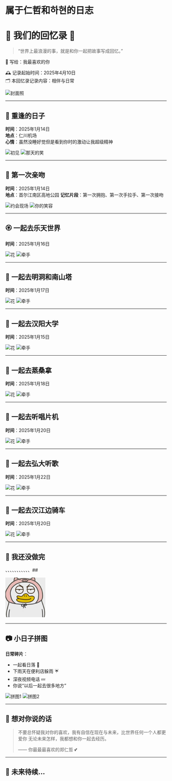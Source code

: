 # 属于仁哲和하현的日志
<!-- 封面页 -->
# 💖 我们的回忆录 💖

> “世界上最浪漫的事，就是和你一起把故事写成回忆。”
  
📍 写给：我最喜欢的你  

🕰️ 记录起始时间：2025年4月10日  
🗂️ 本回忆录记录内容：相伴与日常  

![封面照](path/to/cover_photo.jpg)

---

## 🥰 重逢的日子

**时间**：2025年1月14日  
**地点**：仁川机场  
**心情**：虽然没睡好觉但是看到你时的激动让我超级精神

![初见](path/to/photo1.jpg)
![那天的笑](path/to/photo2.jpg)

---

## 🎈 第一次亲吻

**时间**：2025年1月14日  
**地点**：首尔江南区高地公园
**记忆片段**：第一次拥抱、第一次手拉手、第一次接吻

![约会现场](path/to/photo3.jpg)
![你的笑容](path/to/photo4.jpg)

---

## 🏵️ 一起去乐天世界

**时间**：2025年1月16日  

![花](path/to/photo5.jpg)
![牵手](path/to/photo6.jpg)

---

## 🌺 一起去明洞和南山塔

**时间**：2025年1月17日  

![花](path/to/photo5.jpg)
![牵手](path/to/photo6.jpg)

---

## 💐 一起去汉阳大学

**时间**：2025年1月15日

![花](path/to/photo5.jpg)
![牵手](path/to/photo6.jpg)

---

## 🌼 一起去蒸桑拿

**时间**：2025年1月18日  

![花](path/to/photo5.jpg)
![牵手](path/to/photo6.jpg)

---

## 🌹 一起去听唱片机

**时间**：2025年1月20日  

![花](path/to/photo5.jpg)
![牵手](path/to/photo6.jpg)

---

## 💞 一起去弘大听歌

**时间**：2025年1月22日  

![花](path/to/photo5.jpg)
![牵手](path/to/photo6.jpg)

---

## 🌸 一起去汉江边骑车

**时间**：2025年1月20日  

![花](path/to/photo5.jpg)
![牵手](path/to/photo6.jpg)

---

## 🌈 我还没做完
、、、、、、、、、、、##

![我还没做完](61d970bbda52ad0403023cc4384a7e4.png)



---

## 📷 小日子拼图

**日常碎片**：  
- 一起看日落 🌇  
- 下雨天在便利店躲雨 ☔  
- 深夜视频电话 💤  
- 你说“以后一起去很多地方”

![拼图1](path/to/photo7.jpg)
![拼图2](path/to/photo8.jpg)

---

## 💬 想对你说的话

> 不要总怀疑我对你的喜欢，我有自信在现在与未来，比世界任何一个人都更爱你
> 无论未来怎样，我都想和你一起去经历。  
>  
> —— 你最最最喜欢的郑仁哲 💕

---

## 📅 未来待续...
